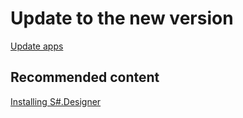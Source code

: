 # Update to the new version

[Update apps](Installer_software_update.md)

## Recommended content

[Installing S\#.Designer](Designer_Installation.md)
